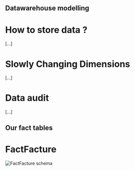 ## Datawarehouse modelling

# How to store data ?

[...]

# Slowly Changing Dimensions

[...]

# Data audit

[...]

## Our fact tables

# FactFacture

![FactFacture schema](https://drive.google.com/file/d/1A1SlOixXvvMaL3ahjgpkGdq7Wcal1Pl3/view?usp=share_link)

